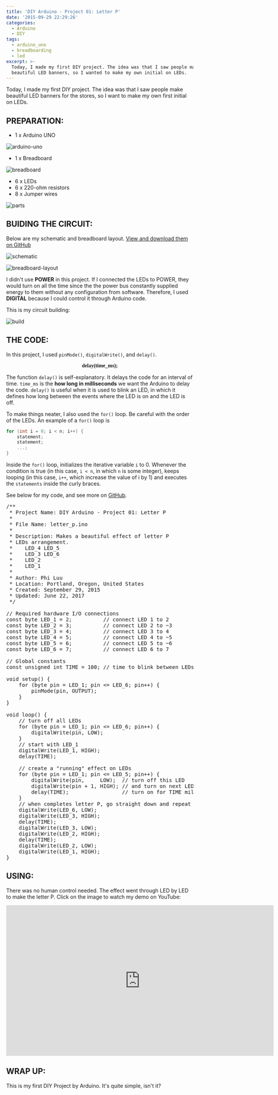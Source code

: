 ```yaml
---
title: 'DIY Arduino - Project 01: Letter P'
date: '2015-09-29 22:29:26'
categories:
  - Arduino
  - DIY
tags:
  - arduino_uno
  - breadboarding
  - led
excerpt: >-
  Today, I made my first DIY project. The idea was that I saw people make
  beautiful LED banners, so I wanted to make my own initial on LEDs.
---
```


Today, I made my first DIY project. The idea was that I saw people make beautiful LED banners for the stores, so I want to make my own first initial on LEDs.

## **PREPARATION:**

- 1 x Arduino UNO

![arduino-uno](/images/arduino-uno.jpg)

- 1 x Breadboard

![breadboard](/images/breadboard.jpg)

- 6 x LEDs
- 6 x 220-ohm resistors
- 8 x Jumper wires

![parts](/images/diy-arduino-project-01/parts.jpg)

## **BUIDING THE CIRCUIT:**

Below are my schematic and breadboard layout. [View and download them on GitHub](https://github.com/philectron/pcb/tree/master/arduino_repo/letter_p)

![schematic](/images/diy-arduino-project-01/schematic.png)

![breadboard-layout](/images/diy-arduino-project-01/breadboard-layout.jpg)

I didn't use **POWER** in this project. If I connected the LEDs to POWER, they would turn on all the time since the the power bus constantly supplied energy to them without any configuration from software. Therefore, I used **DIGITAL** because I could control it through Arduino code.

This is my circuit building:

![build](/images/diy-arduino-project-01/build.jpg)

## **THE CODE:**

In this project, I used `pinMode()`, `digitalWrite()`, and `delay()`.

<p align="center"><font face="consolas"><b>delay(time_ms);</b></font></p>

The function `delay()` is self-explanatory. It delays the code for an interval of time. `time_ms` is the **how long in milliseconds** we want the Arduino to delay the code. `delay()` is useful when it is used to blink an LED, in which it defines how long between the events where the LED is on and the LED is off.

To make things neater, I also used the `for()` loop. Be careful with the order of the LEDs. An example of a `for()` loop is

```c
for (int i = 0; i < n; i++) {
    statement;
    statement;
    ...;
}
```

Inside the `for()` loop, initializes the iterative variable `i` to 0\. Whenever the condition is true (in this case, `i < n`, in which `n` is some integer), keeps looping (in this case, `i++`, which increase the value of i by 1) and executes the `statements` inside the curly braces.

See below for my code, and see more on [GitHub](https://github.com/philectron/arduino/tree/master/letter_p/letter_p.ino).

<pre class="prettyprint c-html linenums:1">
/**
 * Project Name: DIY Arduino - Project 01: Letter P
 *
 * File Name: letter_p.ino
 *
 * Description: Makes a beautiful effect of letter P
 * LEDs arrangement.
 *    LED_4 LED_5
 *    LED_3 LED_6
 *    LED_2
 *    LED_1
 *
 * Author: Phi Luu
 * Location: Portland, Oregon, United States
 * Created: September 29, 2015
 * Updated: June 22, 2017
 */

// Required hardware I/O connections
const byte LED_1 = 2;          // connect LED 1 to 2
const byte LED_2 = 3;          // connect LED 2 to ~3
const byte LED_3 = 4;          // connect LED 3 to 4
const byte LED_4 = 5;          // connect LED 4 to ~5
const byte LED_5 = 6;          // connect LED 5 to ~6
const byte LED_6 = 7;          // connect LED 6 to 7

// Global constants
const unsigned int TIME = 100; // time to blink between LEDs

void setup() {
    for (byte pin = LED_1; pin <= LED_6; pin++) {
        pinMode(pin, OUTPUT);
    }
}

void loop() {
    // turn off all LEDs
    for (byte pin = LED_1; pin <= LED_6; pin++) {
        digitalWrite(pin, LOW);
    }
    // start with LED_1
    digitalWrite(LED_1, HIGH);
    delay(TIME);

    // create a "running" effect on LEDs
    for (byte pin = LED_1; pin <= LED_5; pin++) {
        digitalWrite(pin,     LOW);  // turn off this LED
        digitalWrite(pin + 1, HIGH); // and turn on next LED
        delay(TIME);                 // turn on for TIME milliseconds
    }
    // when completes letter P, go straight down and repeat it again
    digitalWrite(LED_6, LOW);
    digitalWrite(LED_3, HIGH);
    delay(TIME);
    digitalWrite(LED_3, LOW);
    digitalWrite(LED_2, HIGH);
    delay(TIME);
    digitalWrite(LED_2, LOW);
    digitalWrite(LED_1, HIGH);
}
</pre>

## **USING:**

There was no human control needed. The effect went through LED by LED to make the letter P. Click on the image to watch my demo on YouTube:

<div class="embedded-video">
  <iframe width="720" height="405" src="https://www.youtube.com/embed/0pdcLAo-sFM?list=PLt_UZum7NVtmFEVMdv4XH8TgXzJvzd78x" frameborder="0" allowfullscreen></iframe>
</div>

## **WRAP UP:**

This is my first DIY Project by Arduino. It's quite simple, isn't it?

